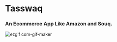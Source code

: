 # Tasswaq #

### An Ecommerce App Like Amazon and Souq. ###


![ezgif com-gif-maker](https://user-images.githubusercontent.com/61503927/103111156-80f90c80-4652-11eb-99da-2b324d00ab1d.gif)
